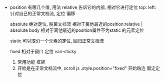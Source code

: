 - position  有哪几个值,  用法
    relative  告诉它的内部,   相对它进行定位
    top:
    left:   针对自己的正常文档流,  定位 偏移

    absolute  绝对定位,   脱离文档流
        相对于离他最近的position:relative | absolute  body
        相对于离他最近的position属性不为static  的元素定位

    static  可以取消一个元素的定位,  回归正常文档流

    fixed   相对于窗口  定位  van-sticky

    1. 常用功能   框架
    2. 开始是在正常文档流中, 
         scroll  js  .style.position="fixed"    开始粘连  固定定位
